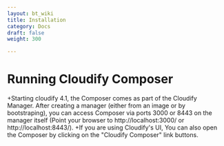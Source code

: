 ```yaml
---
layout: bt_wiki
title: Installation
category: Docs
draft: false
weight: 300

---
```



# Running Cloudify Composer

+Starting cloudify 4.1, the Composer comes as part of the Cloudify Manager. After creating a manager (either from an image or by bootstraping), you can access Composer via ports 3000 or 8443 on the manager itself (Point your browser to http://localhost:3000/ or http://localhost:8443/). 
+If you are using Cloudify's UI, You can also open the Composer by clicking on the "Cloudify Composer" link buttons.
